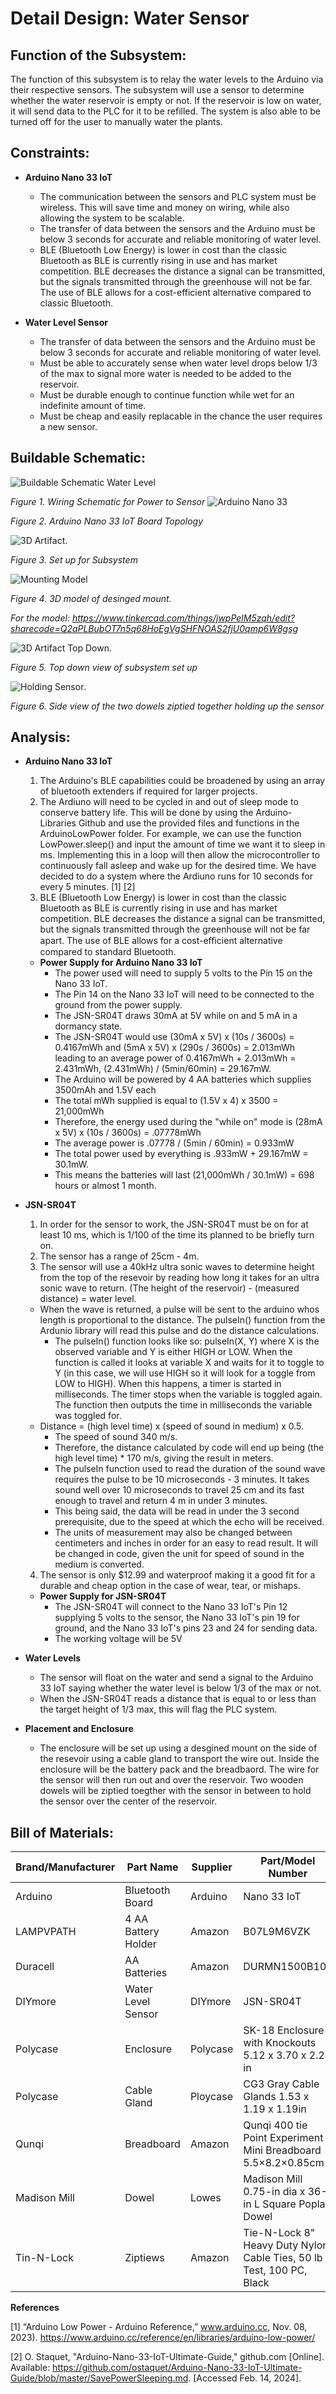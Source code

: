 # **Detail Design: Water Sensor**

## **Function of the Subsystem:**

The function of this subsystem is to relay the water levels to the Arduino via their respective sensors. The subsystem will use a sensor to determine whether the water reservoir is empty or not. If the reservoir is low on water, it will send data to the PLC for it to be refilled. The system is also able to be turned off for the user to manually water the plants.

## **Constraints:**

- **Arduino Nano 33 IoT**
  - The communication between the sensors and PLC system must be wireless. This will save time and money on wiring, while also allowing the system to be scalable.
  - The transfer of data between the sensors and the Arduino must be below 3 seconds for accurate and reliable monitoring of water level.
  - BLE (Bluetooth Low Energy) is lower in cost than the classic Bluetooth as BLE is currently rising in use and has market competition. BLE decreases the distance a signal can be transmitted, but the signals transmitted through the greenhouse will not be far. The use of BLE allows for a cost-efficient alternative compared to classic Bluetooth.

- **Water Level Sensor**
  - The transfer of data between the sensors and the Arduino must be below 3 seconds for accurate and reliable monitoring of water level.
  - Must be able to accurately sense when water level drops below 1/3 of the max to signal more water is needed to be added to the reservoir.
  - Must be durable enough to continue function while wet for an indefinite amount of time.
  - Must be cheap and easily replacable in the chance the user requires a new sensor.

## **Buildable Schematic:**

![Buildable Schematic Water Level](https://github.com/RealityHertz/Greenhouse-Project/blob/main/Documentation/Images/WaterLevelSchem.png)

_Figure 1. Wiring Schematic for Power to Sensor_ 
![Arduino Nano 33](https://github.com/RealityHertz/Greenhouse-Project/blob/main/Documentation/Images/ArduinoNano33.png)

_Figure 2. Arduino Nano 33 IoT Board Topology_

![3D Artifact](https://github.com/RealityHertz/Greenhouse-Project/blob/6118d1c71d864b9eebc8de3b106a7ff571bb5395/Documentation/Images/3D-artifact-CAPSTONE.png).

_Figure 3. Set up for Subsystem_

![Mounting Model](https://github.com/RealityHertz/Greenhouse-Project/blob/6118d1c71d864b9eebc8de3b106a7ff571bb5395/Documentation/Images/Mounting-Model.png)

_Figure 4. 3D model  of desinged mount._

_For the model:  https://www.tinkercad.com/things/jwpPelM5zqh/edit?sharecode=Q2aPLBubOT7n5q68HoEgVgSHFNOAS2fjU0qmp6W8gsg_

![3D Artifact Top Down](https://github.com/RealityHertz/Greenhouse-Project/blob/6118d1c71d864b9eebc8de3b106a7ff571bb5395/Documentation/Images/3D-artifact-topdown-CAPSTONE.png).

_Figure 5. Top down view of subsystem set up_

![Holding Sensor](https://github.com/RealityHertz/Greenhouse-Project/blob/515b6fbf5c76c52fc5e037464497fa9066775a7c/Documentation/Images/3D-artifact-sensor-CAPSTONE.png).

_Figure 6. Side view of the two dowels ziptied together holding up the sensor_

## **Analysis:**

- **Arduino Nano 33 IoT**
  1. The Arduino's BLE capabilities could be broadened by using an array of bluetooth extenders if required for larger projects.
  2. The Ardiuno will need to be cycled in and out of sleep mode to conserve battery life. This will be done by using the Arduino-Libraries Github and use the provided files and functions in the ArduinoLowPower folder. For example, we can use the function LowPower.sleep() and input the amount of time we want it to sleep in ms. Implementing this in a loop will then allow the microcontroller to continuously fall asleep and wake up for the desired time. We have decided to do a system where the Ardiuno runs for 10 seconds for every 5 minutes. [1] [2]
  3. BLE (Bluetooth Low Energy) is lower in cost than the classic Bluetooth as BLE is currently rising in use and has market competition. BLE decreases the distance a signal can be transmitted, but the signals transmitted through the greenhouse will not be far apart. The use of BLE allows for a cost-eﬃcient alternative compared to standard Bluetooth.

  - **Power Supply for Arduino Nano 33 IoT**
    - The power used will need to supply 5 volts to the Pin 15 on the Nano 33 IoT.
    - The Pin 14 on the Nano 33 IoT will need to be connected to the ground from the power supply.
    - The JSN-SR04T draws 30mA at 5V while on and 5 mA in a dormancy state.
    - The JSN-SR04T would use (30mA x 5V) x (10s / 3600s) = 0.4167mWh and (5mA x 5V) x (290s / 3600s) = 2.013mWh leading to an average power of 0.4167mWh + 2.013mWh = 2.431mWh, (2.431mWh) / (5min/60min) = 29.167mW.
    - The Arduino will be powered by 4 AA batteries which supplies 3500mAh and 1.5V each
    - The total mWh supplied is equal to (1.5V x 4) x 3500 = 21,000mWh
    - Therefore, the energy used during the "while on" mode is (28mA x 5V) x (10s / 3600s) = .07778mWh
    - The average power is .07778 / (5min / 60min) = 0.933mW
    - The total power used by everything is .933mW + 29.167mW = 30.1mW.
    - This means the batteries will last (21,000mWh / 30.1mW) = 698 hours or almost 1 month.
- **JSN-SR04T**
  1. In order for the sensor to work, the JSN-SR04T must be on for at least 10 ms, which is 1/100 of the time its planned to be briefly turn on.
  2. The sensor has a range of 25cm - 4m.
  3. The sensor will use a 40kHz ultra sonic waves to determine height from the top of the resevoir by reading how long it takes for an ultra sonic wave to return. (The height of the reservoir) - (measured distance) = water level.
    - When the wave is returned, a pulse will be sent to the arduino whos length is proportional to the distance. The pulseIn() function from the Ardunio library will read this pulse and do the distance calculations.
        - The pulseIn() function looks like so: pulseIn(X, Y) where X is the observed variable and Y is either HIGH or LOW. When the function is called it looks at variable X and waits for it to toggle to Y (in this case, we will use HIGH so it will look for a toggle from LOW to HIGH). When this happens, a timer is started in milliseconds. The timer stops when the variable is toggled again. The function then outputs the time in milliseconds the variable was toggled for. 
    - Distance = (high level time) x (speed of sound in medium) x 0.5.
        - The speed of sound 340 m/s.
        - Therefore, the distance calculated by code will end up being (the high level time) * 170 m/s, giving the result in meters.
        - The pulseIn function used to read the duration of the sound wave requires the pulse to be 10 microseconds - 3 minutes. It takes sound well over 10 microseconds to travel 25 cm and its fast enough to travel and return 4 m in under 3 minutes.
        - This being said, the data will be read in under the 3 second prerequisite, due to the speed at which the echo will be received.
        - The units of measurement may also be changed between centimeters and inches in order for an easy to read result. It will be changed in code, given the unit for speed of sound in the medium is converted.
  4. The sensor is only $12.99 and waterproof making it a good fit for a durable and cheap option in the case of wear, tear, or mishaps.
 
  - **Power Supply for JSN-SR04T**
    - The JSN-SR04T will connect to the Nano 33 IoT's Pin 12 supplying 5 volts to the sensor, the Nano 33 IoT's pin 19 for ground, and the Nano 33 IoT's pins 23 and 24 for sending data.
    - The working voltage will be 5V
- **Water Levels**
  - The sensor will float on the water and send a signal to the Arduino 33 IoT saying whether the water level is below 1/3 of the max or not.
  - When the JSN-SR04T reads a distance that is equal to or less than the target height of 1/3 max, this will flag the PLC system.

- **Placement and Enclosure**
  - The enclosure will be set up using a desgined mount on the side of the resevoir using a cable gland to transport the wire out. Inside the enclosure will be the battery pack and the breadbaord. The wire for the sensor will then run out and over the reservoir. Two wooden dowels will be ziptied toegther with the sensor in between to hold the sensor over the center of the reservoir. 



## **Bill of Materials:**

|Brand/Manufacturer|Part Name|Supplier|Part/Model Number|Quantity|Individual Price|Total|
|----|-----------|-----------|------------|--------|----------------|-----|
|Arduino|Bluetooth Board|Arduino|Nano 33 IoT|1|$25.50|$25.50|
|LAMPVPATH|4 AA Battery Holder|Amazon|B07L9M6VZK|1|$7.49|$7.49|
|Duracell|AA Batteries|Amazon|DURMN1500B10Z|1|$8.79|$8.79|
|DIYmore|Water Level Sensor|DIYmore|JSN-SR04T|1|$12.99|$12.99|
|Polycase|Enclosure|Polycase|SK-18 Enclosure with Knockouts 5.12 x 3.70 x 2.24 in|1|$20.92|$20.92|
|Polycase|Cable Gland|Ploycase|CG3 Gray Cable Glands 1.53 x 1.19 x 1.19in|1|$2.86|$2.86|
|Qunqi|Breadboard|Amazon|Qunqi 400 tie Point Experiment Mini Breadboard 5.5×8.2×0.85cm|1|$5.99|$5.99|
|Madison Mill|Dowel|Lowes|Madison Mill 0.75-in dia x 36-in L Square Poplar Dowel|2|$3.98|$7.96|
|Tin-N-Lock|Ziptiews|Amazon|Tie-N-Lock 8" Heavy Duty Nylon Cable Ties, 50 lb Test, 100 PC, Black|1|$1.21|$1.21|

**References**

[1] “Arduino Low Power - Arduino Reference,” www.arduino.cc, Nov. 08, 2023).
‌<https://www.arduino.cc/reference/en/libraries/arduino-low-power/>

[2] O. Staquet, "Arduino-Nano-33-IoT-Ultimate-Guide," github.com [Online]. Available: https://github.com/ostaquet/Arduino-Nano-33-IoT-Ultimate-Guide/blob/master/SavePowerSleeping.md. [Accessed Feb. 14, 2024].
